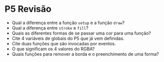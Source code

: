 # P5 Revisão

- Qual a diferença entre a função `setup` e a função `draw`?
- Qual a diferença entre `stroke` e `fill`?
- Quais as diferentes formas de se passar uma cor para uma função?
- Cite 4 variáveis de globais do P5 que já vem definidas.
- Cite duas funções que são invocadas por eventos.
- O que significam os 4 valores do RGBA?
- Quais funções para remover a borda e o preenchimento de uma forma?

